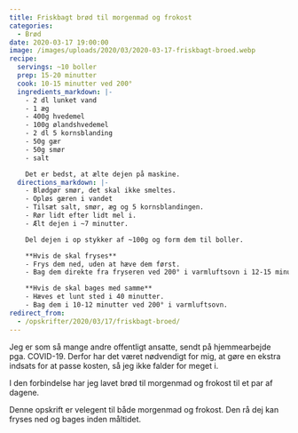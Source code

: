 ```yaml
---
title: Friskbagt brød til morgenmad og frokost
categories:
  - Brød
date: 2020-03-17 19:00:00
image: /images/uploads/2020/03/2020-03-17-friskbagt-broed.webp
recipe:
  servings: ~10 boller
  prep: 15-20 minutter
  cook: 10-15 minutter ved 200°
  ingredients_markdown: |-
    - 2 dl lunket vand
    - 1 æg
    - 400g hvedemel
    - 100g ølandshvedemel
    - 2 dl 5 kornsblanding
    - 50g gær
    - 50g smør
    - salt

    Det er bedst, at ælte dejen på maskine.
  directions_markdown: |-
    - Blødgør smør, det skal ikke smeltes.
    - Opløs gæren i vandet
    - Tilsæt salt, smør, æg og 5 kornsblandingen.
    - Rør lidt efter lidt mel i.
    - Ælt dejen i ~7 minutter.

    Del dejen i op stykker af ~100g og form dem til boller.

    **Hvis de skal fryses**
    - Frys dem ned, uden at hæve dem først.
    - Bag dem direkte fra fryseren ved 200° i varmluftsovn i 12-15 minutter.

    **Hvis de skal bages med samme**
    - Hæves et lunt sted i 40 minutter.
    - Bag dem i 10-12 minutter ved 200° i varmluftsovn.
redirect_from:
  - /opskrifter/2020/03/17/friskbagt-broed/
---
```


Jeg er som så mange andre offentligt ansatte, sendt på hjemmearbejde pga. COVID-19. Derfor har det været nødvendigt for mig, at gøre en ekstra indsats for at passe kosten, så jeg ikke falder for meget i.

I den forbindelse har jeg lavet brød til morgenmad og frokost til et par af dagene.

Denne opskrift er velegent til både morgenmad og frokost. Den rå dej kan fryses ned og bages inden måltidet.
